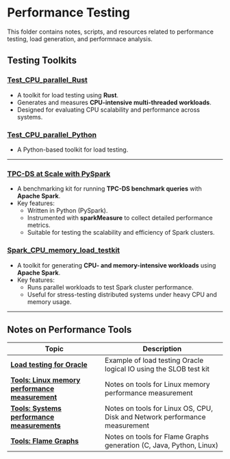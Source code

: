 # Performance Testing
This folder contains notes, scripts, and resources related to performance testing, load generation, and performnace analysis.

## Testing Toolkits

### [**Test_CPU_parallel_Rust**](Test_CPU_parallel_Rust)
- A toolkit for load testing using **Rust**.
- Generates and measures **CPU-intensive multi-threaded workloads**.
- Designed for evaluating CPU scalability and performance across systems.

### [**Test_CPU_parallel_Python**](Test_CPU_parallel_Python)
- A Python-based toolkit for load testing.

---

### [**TPC-DS at Scale with PySpark**](TPCDS_PySpark)
- A benchmarking kit for running **TPC-DS benchmark queries** with **Apache Spark**.
- Key features:
    - Written in Python (PySpark).
    - Instrumented with **sparkMeasure** to collect detailed performance metrics.
    - Suitable for testing the scalability and efficiency of Spark clusters.

### [**Spark_CPU_memory_load_testkit**](Spark_CPU_memory_load_testkit)
- A toolkit for generating **CPU- and memory-intensive workloads** using **Apache Spark**.
- Key features:
    - Runs parallel workloads to test Spark cluster performance.
    - Useful for stress-testing distributed systems under heavy CPU and memory usage.
  
---
## Notes on Performance Tools
| Topic                                                                                                                                                   | Description
|---------------------------------------------------------------------------------------------------------------------------------------------------------| -------------------------------------------------------------------------------------
| [**Load testing for Oracle**](Oracle_load_testing_with_SLOB)                                                                                            | Example of load testing Oracle logical IO using the SLOB test kit
| [**Tools: Linux memory performance measurement**](Tools_Linux_Memory_Perf_Measure.md)                                                                   | Notes on tools for Linux memory performance measurement
| [**Tools: Systems performance measurements**](Tools_Linux_OS_CPU_Disk_Network.md)                                                                       | Notes on tools for Linux OS, CPU, Disk and Network performance measurement
| [**Tools: Flame Graphs**](Tools_FlameGraphs.md)                                                                                                         | Notes on tools for Flame Graphs generation (C, Java, Python, Linux)